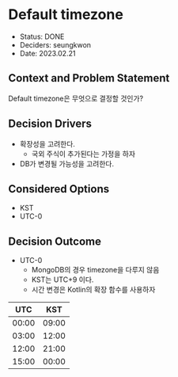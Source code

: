 # Default timezone
- Status: DONE
- Deciders: seungkwon
- Date: 2023.02.21

## Context and Problem Statement

Default timezone은 무엇으로 결정할 것인가?

## Decision Drivers

- 확장성을 고려한다.
  - 국외 주식이 추가된다는 가정을 하자
- DB가 변경될 가능성을 고려한다.

## Considered Options

- KST
- UTC-0

## Decision Outcome

- UTC-0
    - MongoDB의 경우 timezone을 다루지 않음
    - KST는 UTC+9 이다. 
    - 시간 변경은 Kotlin의 확장 함수를 사용하자

| UTC   | KST   |
|-------|-------|
| 00:00 | 09:00 |
| 03:00 | 12:00 |
| 12:00 | 21:00 |
| 15:00 | 00:00 |

